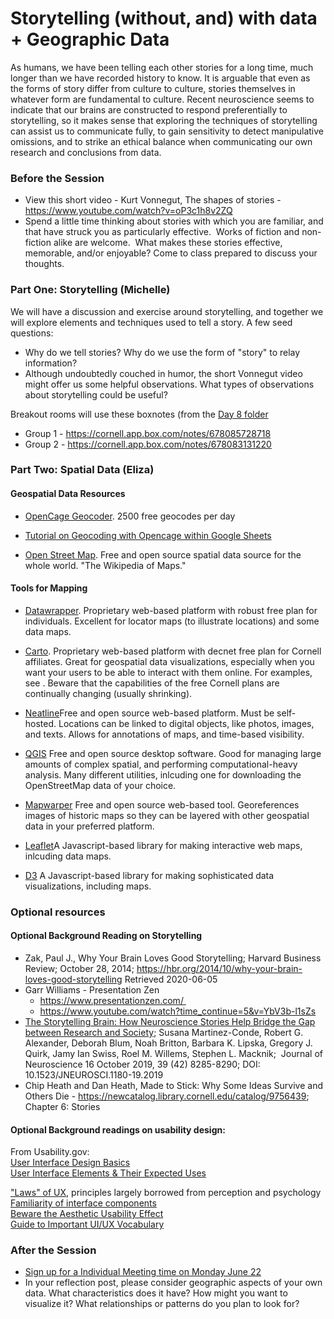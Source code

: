# Storytelling (without, and) with data + Geographic Data
As humans, we have been telling each other stories for a long time, much longer than we have recorded history to know.  It is arguable that even as the forms of story differ from culture to culture, stories themselves in whatever form are fundamental to culture.  Recent neuroscience seems to indicate that our brains are constructed to respond preferentially to storytelling, so it makes sense that exploring the techniques of storytelling can assist us to communicate fully, to gain sensitivity to detect manipulative omissions, and to strike an ethical balance when communicating our own research and conclusions from data.  
 
### Before the Session
* View this short video - Kurt Vonnegut, The shapes of stories - https://www.youtube.com/watch?v=oP3c1h8v2ZQ
* Spend a little time thinking about stories with which you are familiar, and that have struck you as particularly effective.  Works of fiction and non-fiction alike are welcome.  What makes these stories effective, memorable, and/or enjoyable? Come to class prepared to discuss your thoughts.

### Part One: Storytelling (Michelle) 
We will have a discussion and exercise around storytelling, and together we will explore elements and techniques used to tell a story. A few seed questions: 
* Why do we tell stories? Why do we use the form of "story" to relay information?
* Although undoubtedly couched in humor, the short Vonnegut video might offer us some helpful observations. What types of observations about storytelling could be useful? 

Breakout rooms will use these boxnotes (from the [Day 8 folder](https://cornell.app.box.com/folder/114727730293)
* Group 1 - https://cornell.app.box.com/notes/678085728718
* Group 2 - https://cornell.app.box.com/notes/678083131220

### Part Two: Spatial Data (Eliza)   
  
#### Geospatial Data Resources  

* [OpenCage Geocoder](https://opencagedata.com/). 2500 free geocodes per day  
* [Tutorial on Geocoding with Opencage within Google Sheets](https://opencagedata.com/tutorials/geocode-in-googledocs)  
  
* [Open Street Map](https://www.openstreetmap.org). Free and open source spatial data source for the whole world. "The Wikipedia of Maps."  

  
#### Tools for Mapping  

* [Datawrapper](https://datawrapper.de). Proprietary web-based platform with robust free plan for individuals. Excellent for locator maps (to illustrate locations) and some data maps.  
* [Carto](http://cornell.carto.com). Proprietary web-based platform with decnet free plan for Cornell affiliates. Great for geospatial data visualizations, especially when you want your users to be able to interact with them online. For examples, see . Beware that the capabilities of the free Cornell plans are continually changing (usually shrinking).  
* [Neatline](https://neatline.org/)Free and open source web-based platform. Must be self-hosted. Locations can be linked to digital objects, like photos, images, and texts. Allows for annotations of maps, and time-based visibility.  
* [QGIS](http://www.qgis.org) Free and open source desktop software. Good for managing large amounts of complex spatial, and performing computational-heavy analysis. Many different utilities, inlcuding one for downloading the OpenStreetMap data of your choice.  
* [Mapwarper](http://www.mapwarper.net) Free and open source web-based tool. Georeferences images of historic maps so they can be layered with other geospatial data in your preferred platform.

* [Leaflet]()A Javascript-based library for making interactive web maps, inlcuding data maps.  
* [D3]() A Javascript-based library for making sophisticated data visualizations, including maps.

### Optional resources

#### Optional Background Reading on Storytelling
* Zak, Paul J., Why Your Brain Loves Good Storytelling; Harvard Business Review; October 28, 2014; https://hbr.org/2014/10/why-your-brain-loves-good-storytelling Retrieved 2020-06-05
* Garr Williams - Presentation Zen 
  * https://www.presentationzen.com/ 
  * https://www.youtube.com/watch?time_continue=5&v=YbV3b-l1sZs
* [The Storytelling Brain: How Neuroscience Stories Help Bridge the Gap between Research and Society](https://www.jneurosci.org/content/39/42/8285); Susana Martinez-Conde, Robert G. Alexander, Deborah Blum, Noah Britton, Barbara K. Lipska, Gregory J. Quirk, Jamy Ian Swiss, Roel M. Willems, Stephen L. Macknik;  Journal of Neuroscience 16 October 2019, 39 (42) 8285-8290; DOI: 10.1523/JNEUROSCI.1180-19.2019
* Chip Heath and Dan Heath, Made to Stick: Why Some Ideas Survive and Others Die - https://newcatalog.library.cornell.edu/catalog/9756439; Chapter 6: Stories

#### Optional Background readings on usability design:  
From Usability.gov:  
[User Interface Design Basics]( https://www.usability.gov/what-and-why/user-interface-design.html)  
[User Interface Elements & Their Expected Uses](https://www.usability.gov/how-to-and-tools/methods/user-interface-elements.html)  

["Laws" of UX](https://lawsofux.com/), principles largely borrowed from perception and psychology  
[Familiarity of interface components](https://www.nngroup.com/articles/match-system-real-world/)  
[Beware the Aesthetic Usability Effect]( https://www.nngroup.com/articles/aesthetic-usability-effect/)  
[Guide to Important UI/UX Vocabulary](https://djangostars.com/blog/ui-ux-terms-everyone-should-know/) 

### After the Session  

* [Sign up for a Individual Meeting time on Monday June 22](https://cornell.app.box.com/folder/114646716261)  
* In your reflection post, please consider geographic aspects of your own data. What characteristics does it have? How might you want to visualize it? What relationships or patterns do you plan to look for?


